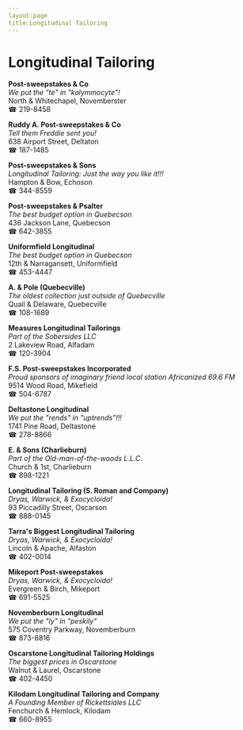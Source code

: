 ```yaml
---
layout:page
title:Longitudinal Tailoring
---
```

# Longitudinal Tailoring

**Post-sweepstakes & Co**  
_We put the "te" in "kalymmocyte"!_  
North & Whitechapel, Novemberster  
☎ 219-8458



**Ruddy A. Post-sweepstakes & Co**  
_Tell them Freddie sent you!_  
638 Airport Street, Deltaton  
☎ 187-1485



**Post-sweepstakes & Sons**  
_Longitudinal Tailoring: Just the way you like it!!!_  
Hampton & Bow, Echoson  
☎ 344-8559



**Post-sweepstakes & Psalter**  
_The best budget option in Quebecson_  
436 Jackson Lane, Quebecson  
☎ 642-3855



**Uniformfield Longitudinal**  
_The best budget option in Quebecson_  
12th & Narragansett, Uniformfield  
☎ 453-4447



**A. & Pole (Quebecville)**  
_The oldest collection just outside of Quebecville_  
Quail & Delaware, Quebecville  
☎ 108-1689



**Measures Longitudinal Tailorings**  
_Part of the Sobersides LLC_  
2 Lakeview Road, Alfadam  
☎ 120-3904



**F.S. Post-sweepstakes Incorporated**  
_Proud sponsors of imaginary friend local station Africanized 69.6 FM_  
9514 Wood Road, Mikefield  
☎ 504-6787



**Deltastone Longitudinal**  
_We put the "rends" in "uptrends"!!!_  
1741 Pine Road, Deltastone  
☎ 278-8866



**E. & Sons (Charlieburn)**  
_Part of the Old-man-of-the-woods L.L.C._  
Church & 1st, Charlieburn  
☎ 898-1221



**Longitudinal Tailoring (S. Roman and Company)**  
_Dryas, Warwick, & Exocycloida!_  
93 Piccadilly Street, Oscarson  
☎ 888-0145



**Tarra's Biggest Longitudinal Tailoring**  
_Dryas, Warwick, & Exocycloida!_  
Lincoln & Apache, Alfaston  
☎ 402-0014



**Mikeport Post-sweepstakes**  
_Dryas, Warwick, & Exocycloida!_  
Evergreen & Birch, Mikeport  
☎ 691-5525



**Novemberburn Longitudinal**  
_We put the "ly" in "peskily"_  
575 Coventry Parkway, Novemberburn  
☎ 873-8816



**Oscarstone Longitudinal Tailoring Holdings**  
_The biggest prices in Oscarstone_  
Walnut & Laurel, Oscarstone  
☎ 402-4450



**Kilodam Longitudinal Tailoring and Company**  
_A Founding Member of Rickettsiales LLC_  
Fenchurch & Hemlock, Kilodam  
☎ 660-8955



